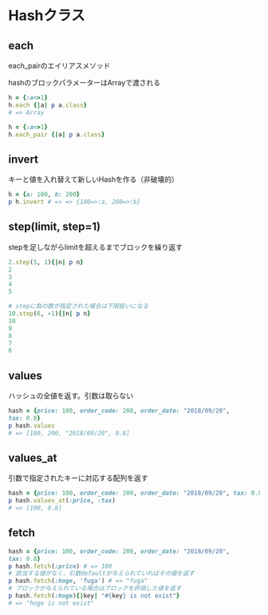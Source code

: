# Hashクラス

## each
each_pairのエイリアスメソッド

hashのブロックパラメーターはArrayで渡される

```ruby
h = {:a=>1}
h.each {|a| p a.class}
# => Array

h = {:a=>1}
h.each_pair {|a| p a.class}
```

## invert
キーと値を入れ替えて新しいHashを作る（非破壊的）

```ruby
h = {a: 100, b: 200}
p h.invert # => => {100=>:a, 200=>:b}
```

## step(limit, step=1)

stepを足しながらlimitを超えるまでブロックを繰り返す

```ruby
2.step(5, 1){|n| p n}
2
3
4
5

# stepに負の数が指定された場合は下限扱いになる
10.step(6, -1){|n| p n}
10
9
8
7
6
```

## values
ハッシュの全値を返す。引数は取らない

```ruby
hash = {price: 100, order_code: 200, order_date: "2018/09/20", 
tax: 0.8}
p hash.values
# => [100, 200, "2018/09/20", 0.8]
```

## values_at

引数で指定されたキーに対応する配列を返す

```ruby
hash = {price: 100, order_code: 200, order_date: "2018/09/20", tax: 0.8}
p hash.values_at(:price, :tax) 
# => [100, 0.8]
```

## fetch

```ruby
hash = {price: 100, order_code: 200, order_date: "2018/09/20", 
tax: 0.8}
p hash.fetch(:price) # => 100
# 該当する値がなく、引数defaultが与えられていればその値を返す
p hash.fetch(:hoge, 'fuga') # => "fuga"
# ブロックが与えられている場合はブロックを評価した値を返す
p hash.fetch(:hoge){|key| "#{key} is not exist"}
# => "hoge is not exist"
```
